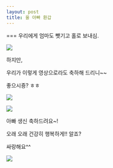 ```yaml
---
layout: post
title: 울 아빠 환갑
---
```

===
우리에게 엄마도 뺏기고 홀로 보내심.

![](http://nana01.dothome.co.kr/chibibbs/data/nanajellyS2/emoticon/1396612640.png)


하지만,

우리가 이렇게 영상으로라도 축하해 드리니~~

좋으시죵? ㅎㅎ

![](https://dl.dropboxusercontent.com/u/9792864/DSC02876.JPG)


![](https://dl.dropboxusercontent.com/u/9792864/DSC02877.JPG)


아빠 생신 축하드려요~!

오래 오래 건강히 행복하게!! 알죠? 

싸랑해요^^

![](https://encrypted-tbn2.gstatic.com/images?q=tbn:ANd9GcT7F92b4odYHMA4-Mn3mTF-uMldSBfVzg_BZXLFed2h0xL5l48MJQ)